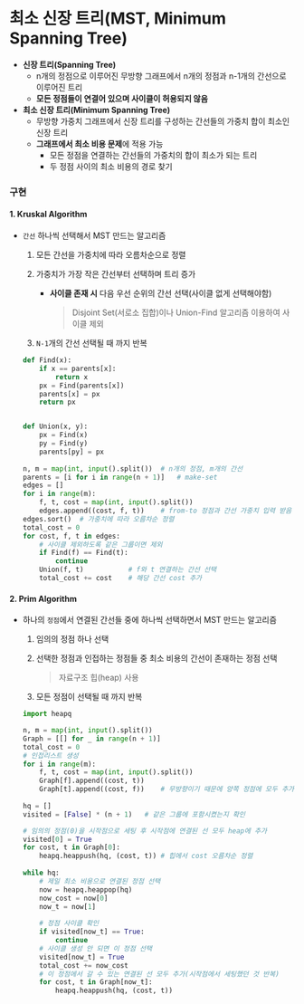 # 최소 신장 트리(MST, Minimum Spanning Tree)

- **신장 트리(Spanning Tree)**
  - n개의 정점으로 이루어진 무방향 그래프에서 n개의 정점과 n-1개의 간선으로 이루어진 트리
  - **모든 정점들이 연결어 있으며 사이클이 허용되지 않음**
- **최소 신장 트리(Minimum Spanning Tree)**
  - 무방향 가중치 그래프에서 신장 트리를 구성하는 간선들의 가중치 합이 최소인 신장 트리
  - **그래프에서 최소 비용 문제**에 적용 가능
    - 모든 정점을 연결하는 간선들의 가중치의 합이 최소가 되는 트리
    - 두 정점 사이의 최소 비용의 경로 찾기



### 구현

#### 1. Kruskal Algorithm

- `간선` 하나씩 선택해서 MST 만드는 알고리즘

  1. 모든 간선을 가중치에 따라 오름차순으로 정렬

  2. 가중치가 가장 작은 간선부터 선택하며 트리 증가

     - **사이클 존재 시** 다음 우선 순위의 간선 선택(사이클 없게 선택해야함)

       > Disjoint Set(서로소 집합)이나 Union-Find 알고리즘 이용하여 사이클 제외

  3. `N-1`개의 간선 선택될 때 까지 반복

  

  ```python
  def Find(x):
      if x == parents[x]:
          return x
      px = Find(parents[x])
      parents[x] = px
      return px
  
  
  def Union(x, y):
      px = Find(x)
      py = Find(y)
      parents[py] = px
      
  n, m = map(int, input().split())	# n개의 정점, m개의 간선    
  parents = [i for i in range(n + 1)]	# make-set
  edges = []
  for i in range(m):
      f, t, cost = map(int, input().split())
      edges.append((cost, f, t))	# from-to 정점과 간선 가중치 입력 받음
  edges.sort()	# 가중치에 따라 오름차순 정렬
  total_cost = 0
  for cost, f, t in edges:
      # 사이클 제외하도록 같은 그룹이면 제외
      if Find(f) == Find(t):
          continue
      Union(f, t)			# f와 t 연결하는 간선 선택 
      total_cost += cost	# 해당 간선 cost 추가
  ```



#### 2. Prim Algorithm

- 하나의 `정점`에서 연결된 간선들 중에 하나씩 선택하면서 MST 만드는 알고리즘

  1. 임의의 정점 하나 선택

  2. 선택한 정점과 인접하는 정점들 중 최소 비용의 간선이 존재하는 정점 선택

     > 자료구조 힙(heap) 사용

  3. 모든 정점이 선택될 때 까지 반복

  

  ```python
  import heapq
  
  n, m = map(int, input().split())
  Graph = [[] for _ in range(n + 1)]
  total_cost = 0
  # 인접리스트 생성
  for i in range(m):
      f, t, cost = map(int, input().split())
      Graph[f].append((cost, t))
      Graph[t].append((cost, f))	# 무방향이기 때문에 양쪽 정점에 모두 추가
      
  hq = []
  visited = [False] * (n + 1)	# 같은 그룹에 포함시켰는지 확인
  
  # 임의의 정점(0)을 시작점으로 세팅 후 시작점에 연결된 선 모두 heap에 추가
  visited[0] = True
  for cost, t in Graph[0]:
      heapq.heappush(hq, (cost, t))	# 힙에서 cost 오름차순 정렬
      
  while hq:
      # 제일 최소 비용으로 연결된 정점 선택
      now = heapq.heappop(hq)
      now_cost = now[0]
      now_t = now[1]
      
      # 정점 사이클 확인
      if visited[now_t] == True:
          continue
      # 사이클 생성 안 되면 이 정점 선택
      visited[now_t] = True
      total_cost += now_cost
      # 이 정점에서 갈 수 있는 연결된 선 모두 추가(시작점에서 세팅했던 것 반복)
      for cost, t in Graph[now_t]:
          heapq.heappush(hq, (cost, t))
  ```

  